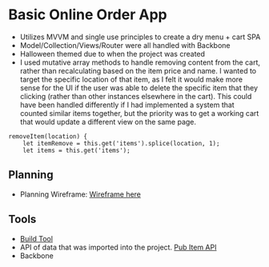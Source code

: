 # Basic Online Order App

- Utilizes MVVM and single use principles to create a dry menu + cart SPA
- Model/Collection/Views/Router were all handled with Backbone
- Halloween themed due to when the project was created
- I used mutative array methods to handle removing content from the cart, rather than recalculating based on the item price and name. I wanted to target the specific location of that item, as I felt it would make more sense for the UI if the user was able to delete the specific item that they clicking (rather than other instances elsewhere in the cart). This could have been handled differently if I had implemented a system that counted similar items together, but the priority was to get a working cart that would update a different view on the same page. 
```
removeItem(location) {
    let itemRemove = this.get('items').splice(location, 1);
    let items = this.get('items');
```

## Planning

- Planning Wireframe: [Wireframe here](https://github.com/misterussell/orderApp/blob/master/order_wireframe.jpg)

## Tools

- [Build Tool](https://github.com/TIY-Austin-Front-End-Engineering/spa-scaffold)
- API of data that was imported into the project. [Pub Item API](https://tiy-austin-front-end-engineering.github.io/restaurantApi/pub.json)
- Backbone
